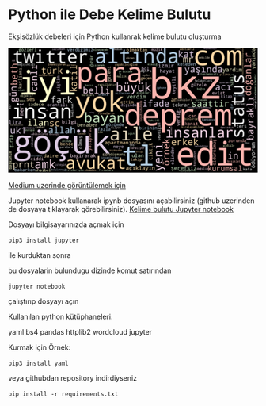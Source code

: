 # Python ile Debe Kelime Bulutu

Ekşisözlük debeleri için Python kullanrak kelime bulutu oluşturma

![Kelime Bulutu](debe_kelime_bulutu.png?raw=true "Kelime bulutu")

[Medium uzerinde görüntülemek için](https://medium.com/@gorkemgoknar/python-ile-ek%C5%9Fis%C3%B6zl%C3%BCk-d%C3%BCn%C3%BCn-en-be%C4%9Fenilen-entrysi-debe-g%C3%B6rselle%C5%9Ftirme-12ad1ac4bef9)

Jupyter notebook kullanarak ipynb dosyasını açabilirsiniz (github uzerinden de dosyaya tıklayarak görebilirsiniz).
[Kelime bulutu Jupyter notebook](./debe_kelime_bulutu_notebook.ipynb)

Dosyayı bilgisayarınızda açmak için

`pip3 install jupyter`

ile kurduktan sonra 

bu dosyalarin bulundugu dizinde komut satırından 

`jupyter notebook`

çalıştırıp dosyayı açın


Kullanılan python kütüphaneleri:

yaml
bs4
pandas
httplib2
wordcloud
jupyter

Kurmak için Örnek:

`pip3 install yaml`

veya githubdan repository indirdiyseniz

`pip install -r requirements.txt`




